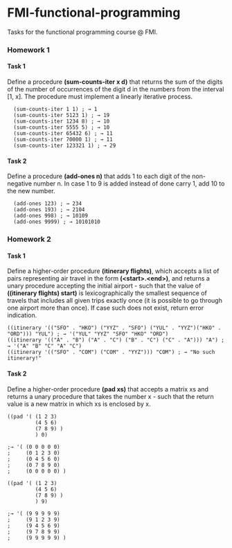 # FMI-functional-programming
Tasks for the functional programming course @ FMI.

### Homework 1
#### Task 1

Define a procedure **(sum-counts-iter x d)** that returns the sum of the digits of the number of occurrences of the digit d in the numbers from the interval [1, x]. The procedure must implement a linearly iterative process.

```racket
  (sum-counts-iter 1 1) ; → 1
  (sum-counts-iter 5123 1) ; → 19
  (sum-counts-iter 1234 8) ; → 10
  (sum-counts-iter 5555 5) ; → 10
  (sum-counts-iter 65432 6) ; → 11
  (sum-counts-iter 70000 1) ; → 11
  (sum-counts-iter 123321 1) ; → 29
```

#### Task 2

Define a procedure **(add-ones n)** that adds 1 to each digit of the non-negative number n. In case 1 to 9 is added instead of done carry 1, add 10 to the new number.

```racket
  (add-ones 123) ; → 234
  (add-ones 193) ; → 2104
  (add-ones 998) ; → 10109
  (add-ones 9999) ; → 10101010
```

### Homework 2
#### Task 1

Define a higher-order procedure **(itinerary flights)**, which accepts a list of pairs representing air travel in the form **(&lt;start>.&lt;end>)**, and returns a unary procedure accepting the initial airport - such that the value of **((itinerary flights) start)** is lexicographically the smallest sequence of travels that includes all given trips exactly once (it is possible to go through one airport more than once). If case such does not exist,  return error indication.

```racket
((itinerary '(("SFO" . "HKO") ("YYZ" . "SFO") ("YUL" . "YYZ")("HKO" . "ORD"))) "YUL") ; → '("YUL" "YYZ" "SFO" "HKO" "ORD")
((itinerary '(("A" . "B") ("A" . "C") ("B" . "C") ("C" . "A"))) "A") ; → '("A" "B" "C" "A" "C")
((itinerary '(("SFO" . "COM") ("COM" . "YYZ"))) "COM") ; → "No such itinerary!"
```

#### Task 2

Define a higher-order procedure **(pad xs)** that accepts a matrix xs and returns a unary procedure that takes the number x - such that the return value is a new matrix in which xs is enclosed by x.

```racket
((pad '( (1 2 3)
         (4 5 6)
         (7 8 9) )
         ) 0)

;→ '( (0 0 0 0 0)
;     (0 1 2 3 0)
;     (0 4 5 6 0)
;     (0 7 8 9 0)
;     (0 0 0 0 0) )

((pad '( (1 2 3)
         (4 5 6)
         (7 8 9) )
         ) 9)

;→ '( (9 9 9 9 9)
;     (9 1 2 3 9)
;     (9 4 5 6 9)
;     (9 7 8 9 9)
;     (9 9 9 9 9) )
```
